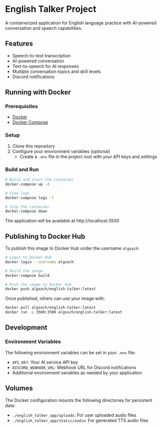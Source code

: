 # English Talker Project

A containerized application for English language practice with AI-powered conversation and speech capabilities.

## Features

- Speech-to-text transcription
- AI-powered conversation
- Text-to-speech for AI responses
- Multiple conversation topics and skill levels
- Discord notifications

## Running with Docker

### Prerequisites

- [Docker](https://www.docker.com/get-started)
- [Docker Compose](https://docs.docker.com/compose/install/)

### Setup

1. Clone this repository
2. Configure your environment variables (optional)
   - Create a `.env` file in the project root with your API keys and settings

### Build and Run

```bash
# Build and start the container
docker-compose up -d

# View logs
docker-compose logs -f

# Stop the container
docker-compose down
```

The application will be available at http://localhost:3500

## Publishing to Docker Hub

To publish this image to Docker Hub under the username `algsoch`:

```bash
# Login to Docker Hub
docker login --username algsoch

# Build the image
docker-compose build

# Push the image to Docker Hub
docker push algsoch/english-talker:latest
```

Once published, others can use your image with:

```bash
docker pull algsoch/english-talker:latest
docker run -p 3500:3500 algsoch/english-talker:latest
```

## Development

### Environment Variables

The following environment variables can be set in your `.env` file:

- `API_KEY`: Your AI service API key
- `DISCORD_WEBHOOK_URL`: Webhook URL for Discord notifications
- Additional environment variables as needed by your application

## Volumes

The Docker configuration mounts the following directories for persistent data:

- `./english_talker_app/uploads`: For user uploaded audio files
- `./english_talker_app/static/audio`: For generated TTS audio files
